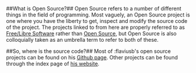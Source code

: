 ##What is Open Source?##
Open Source refers to a number of different things in the field of programming. Most vaguely, an Open Source project is one where you have the liberty to get, inspect and modify the source code of the project. The projects linked to from here are properly referred to as [Free/Libre Software](http://en.wikipedia.org/wiki/Free_software) rather than [Open Source](http://en.wikipedia.org/wiki/Open_source), but Open Source is also colloquially taken as an umbrella term to refer to both of these.

##So, where is the source code?##
Most of :flaviusb's open source projects can be found on his [Github page](https://github.com/flaviusb/). Other projects can be found through the index page of [his website](http://flaviusb.net).
